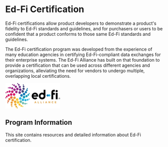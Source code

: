 # Ed-Fi Certification

Ed-Fi certifications allow product developers to demonstrate a product's
fidelity to Ed-Fi standards and guidelines, and for purchasers or users to be
confident that a product conforms to those same Ed-Fi standards and guidelines.

The Ed-Fi certification program was developed from the experience of many
education agencies in certifying Ed-Fi-compliant data exchanges for their
enterprise systems. The Ed-Fi Alliance has built on that foundation to provide a
certification that can be used across different agencies and organizations,
alleviating the need for vendors to undergo multiple, overlapping local
certifications.

![Ed-Fi Logo](../../static/img/ed-fi-logo.webp)

## Program Information

This site contains resources and detailed information about Ed-Fi certification.
